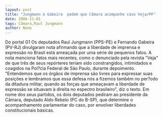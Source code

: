 ```yaml
---
layout: post
title: "Jungmann e Gabeira  pedem que Câmara acompanhe caso Veja/PF"
date: 2006-11-01
tags: Câmara,Raul Jungmann
author: None
---
```

Do portal G1
Os deputados Raul Jungmann (PPS-PE) e Fernando Gabeira (PV-RJ) divulgaram nota afirmando que a liberdade de imprensa e expressão no Brasil está ameaçada por uma série de pequenos fatos. A nota menciona fatos mais recentes, como o denunciado pela revista \"Veja\" de que três de seus repórteres teriam sido constrangidos, intimidados e coagidos na Pol?cia Federal de São Paulo, durante depoimento.
\"Entendemos que os órgãos de imprensa são livres para expressar suas posições e lembramos que essa defesa nós a fizemos também no per?odo da ditadura militar, quando as forças que ameaçavam a liberdade de expressão se situavam à direita no espectro
 brasileiro\", diz o texto. 
Em nome dos seus partidos, os dois deputados pediram ao presidente da Câmara, deputado Aldo Rebelo (PC do B-SP), que determine o acompanhamento parlamentar do caso, por envolver liberdades constitucionais básicas. 